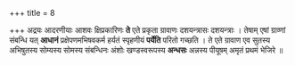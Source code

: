 +++
title = 8

+++
अद्रयः आदरणीयाः आशवः क्षिप्रकारिणः **ते** एते प्रकृता ग्रावाणः दशयन्त्रासः दशयन्त्राः । तेषाम् एषां ग्राव्णां संबन्धि यत् **आधानं** प्रक्षेपणमभिषवकर्म हर्यतं स्पृहणीयं **पर्येति** परितो गच्छति । ते एते ग्रावाण एव सुतस्य अभिषुतस्य सोम्यस्य सोमस्य संबन्धिनः अंशोः खण्डस्वरूपस्य **अन्धसः** अन्नस्य पीयूषम् अमृतं प्रथमं भेजिरे ॥